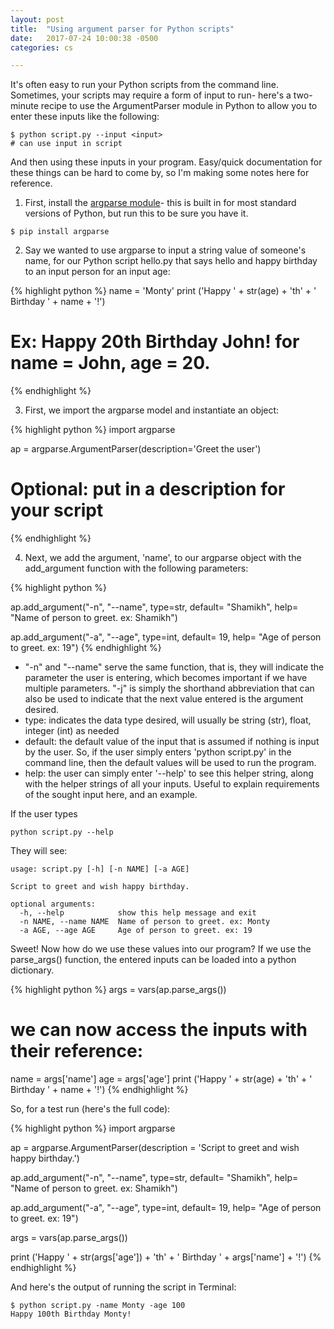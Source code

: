 ```yaml
---
layout: post
title:  "Using argument parser for Python scripts"
date:   2017-07-24 10:00:38 -0500
categories: cs

---
```


It's often easy to run your Python scripts from the command line. Sometimes, your scripts may require a form of input to run- here's a two-minute recipe to use the ArgumentParser module in Python to allow you to enter these inputs like the following: 

````
$ python script.py --input <input>
# can use input in script
````  

And then using these inputs in your program. Easy/quick documentation for these things can be hard to come by, so I'm making some notes here for reference. 

1. First, install the [argparse module](https://pypi.python.org/pypi/argparse)- this is built in for most standard versions of Python, but run this to be sure you have it.   

````
$ pip install argparse
````  

2. Say we wanted to use argparse to input a string value of someone's name, for our Python script hello.py that says hello and happy birthday to an input person for an input age:  

{% highlight python %}
name = 'Monty'
print ('Happy ' + str(age) + 'th' + ' Birthday ' + name + '!')
# Ex: Happy 20th Birthday John!  for name = John, age = 20. 
{% endhighlight %}

3. First, we import the argparse model and instantiate an object: 

{% highlight python %}
import argparse 


ap = argparse.ArgumentParser(description='Greet the user')
# Optional: put in a description for your script 
{% endhighlight %}


4. Next, we add the argument, 'name', to our argparse object with the add_argument function with the following parameters:

{% highlight python %}

ap.add_argument("-n", "--name", type=str, default= "Shamikh",
        help= "Name of person to greet. ex: Shamikh")

ap.add_argument("-a", "--age", type=int, default= 19,
        help= "Age of person to greet. ex: 19")
{% endhighlight %}


- "-n" and "--name" serve the same function, that is, they will indicate the parameter the user is entering, which becomes important if we have multiple parameters. "-j" is simply the shorthand abbreviation that can also be used to indicate that the next value entered is the argument desired. 
- type: indicates the data type desired, will usually be string (str), float, integer (int) as needed 
- default: the default value of the input that is assumed if nothing is input by the user. So, if the user simply enters 'python script.py' in the command line, then the default values will be used to run the program. 
- help: the user can simply enter '--help' to see this helper string, along with the helper strings of all your inputs. Useful to explain requirements of the sought input here, and an example. 

If the user types  
````
python script.py --help 
````

They will see: 
````
usage: script.py [-h] [-n NAME] [-a AGE]

Script to greet and wish happy birthday.

optional arguments:
  -h, --help            show this help message and exit
  -n NAME, --name NAME  Name of person to greet. ex: Monty
  -a AGE, --age AGE     Age of person to greet. ex: 19
````
Sweet! Now how do we use these values into our program? If we use the parse_args() function, the entered inputs can be loaded into a python dictionary. 

{% highlight python %}
args = vars(ap.parse_args())

# we can now access the inputs with their reference: 
name = args['name']
age = args['age']
print ('Happy ' + str(age) + 'th' + ' Birthday ' + name + '!')
{% endhighlight %}


So, for a test run (here's the full code): 

{% highlight python %}
import argparse 


ap = argparse.ArgumentParser(description = 'Script to greet and wish happy birthday.')

ap.add_argument("-n", "--name", type=str, default= "Shamikh",
        help= "Name of person to greet. ex: Shamikh")

ap.add_argument("-a", "--age", type=int, default= 19,
        help= "Age of person to greet. ex: 19")

args = vars(ap.parse_args())

print ('Happy ' + str(args['age']) + 'th' + ' Birthday ' + args['name'] + '!')
{% endhighlight %}

And here's the output of running the script in Terminal: 

````
$ python script.py -name Monty -age 100
Happy 100th Birthday Monty!

````



